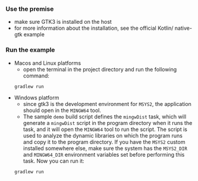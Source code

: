 ### Use the premise ###
* make sure GTK3 is installed on the host
* for more information about the installation, see the official Kotlin/ native-gtk example
### Run the example ###
* Macos and Linux platforms
    * open the terminal in the project directory and run the following command:
    ```shell script
    gradlew run
    ```
* Windows platform
    * since gtk3 is the development environment for `MSYS2`, the application should open in the `MINGW64` tool.
    * The sample `demo` build script defines the `mingwDist` task, which will generate a `mingwDist` script in 
    the program directory when it runs the task, and it will open the `MINGW64` tool to run the script. 
    The script is used to analyze the dynamic libraries on which the program runs and copy it to the program directory.
    If you have the `MSYS2` custom installed somewhere else, make sure the system has the `MSYS2_DIR` and `MINGW64_DIR`
     environment variables set before performing this task. Now you can run it:
    ```shell script
    gradlew run
    ```